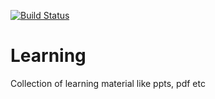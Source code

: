 [![Build Status](https://dev.azure.com/hmcloud/GOEP-System/_apis/build/status/app/goep-pipeline?branchName=master)](https://dev.azure.com/hmcloud/GOEP-System/_build/latest?definitionId=362&branchName=master)
# Learning
Collection of learning material like ppts, pdf etc
